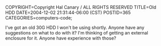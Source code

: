 COPYRIGHT=Copyright Hal Canary / ALL RIGHTS RESERVED
TITLE=Old HDD
DATE=2004-12-02 21:31:44-06:00 (CST)
POSTID=365
CATEGORIES=computers-code;

I've got an old 30G HDD I won't be using shortly. Anyone have any suggestions on what to do with it? I'm thinking of getting an external enclosure for it. Anyone have experience with those?
